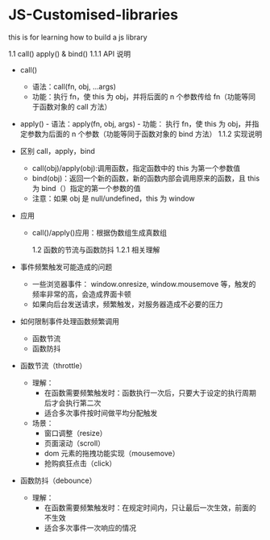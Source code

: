 # JS-Customised-libraries

this is for learning how to build a js library

1.1 call() apply() & bind()
1.1.1 API 说明

- call()
  - 语法：call(fn, obj, ...args)
  - 功能：执行 fn，使 this 为 obj，并将后面的 n 个参数传给 fn（功能等同于函数对象的 call 方法）
- apply() - 语法：apply(fn, obj, args) - 功能： 执行 fn，使 this 为 obj，并指定参数为后面的 n 个参数（功能等同于函数对象的 bind 方法）
  1.1.2 实现说明
- 区别 call，apply，bind
  - call(obj)/apply(obj):调用函数，指定函数中的 this 为第一个参数值
  - bind(obj)：返回一个新的函数，新的函数内部会调用原来的函数，且 this 为 bind（）指定的第一个参数的值
  - 注意：如果 obj 是 null/undefined，this 为 window
- 应用

  - call()/apply()应用：根据伪数组生成真数组

    1.2 函数的节流与函数防抖
    1.2.1 相关理解

- 事件频繁触发可能造成的问题
  - 一些浏览器事件： window.onresize, window.mousemove 等，触发的频率非常的高，会造成界面卡顿
  - 如果向后台发送请求，频繁触发，对服务器造成不必要的压力
- 如何限制事件处理函数频繁调用
  - 函数节流
  - 函数防抖
- 函数节流（throttle）
  - 理解：
    - 在函数需要频繁触发时：函数执行一次后，只要大于设定的执行周期后才会执行第二次
    - 适合多次事件按时间做平均分配触发
  - 场景：
    - 窗口调整（resize）
    - 页面滚动（scroll）
    - dom 元素的拖拽功能实现（mousemove）
    - 抢购疯狂点击（click）
- 函数防抖（debounce）
  - 理解：
    - 在函数需要频繁触发时：在规定时间内，只让最后一次生效，前面的不生效
    - 适合多次事件一次响应的情况

